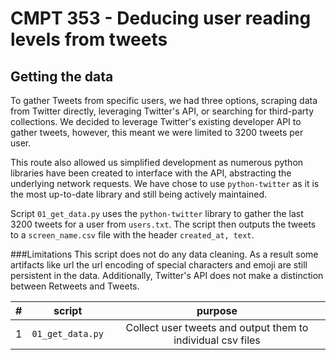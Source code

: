 # CMPT 353 - Deducing user reading levels from tweets
## Getting the data
To gather Tweets from specific users, we had three options, scraping data from Twitter directly, leveraging Twitter's API, or searching for third-party collections.
We decided to leverage Twitter's existing developer API to gather tweets, however, this meant we were limited to 3200 tweets per user.

This route also allowed us simplified development as numerous python libraries have been created to interface with the API, abstracting the underlying network requests.
We have chose to use `python-twitter` as it is the most up-to-date library and still being actively maintained.

Script `01_get_data.py` uses the `python-twitter` library to gather the last 3200 tweets for a user from `users.txt`. 
The script then outputs the tweets to a `screen_name.csv` file with the header `created_at, text`.

###Limitations
This script does not do any data cleaning. As a result some artifacts like url the url encoding of special characters and emoji are still persistent in the data. 
Additionally, Twitter's API does not make a distinction between Retweets and Tweets.


| # | script | purpose |
| :---: | :---: | :---: |
| 1 | `01_get_data.py` | Collect user tweets and output them to individual csv files 